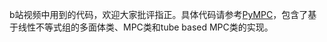 b站视频中用到的代码，欢迎大家批评指正。具体代码请参考[PyMPC](https://github.com/rhrhhrhr/PyMPC)，包含了基于线性不等式组的多面体类、MPC类和tube based MPC类的实现。
